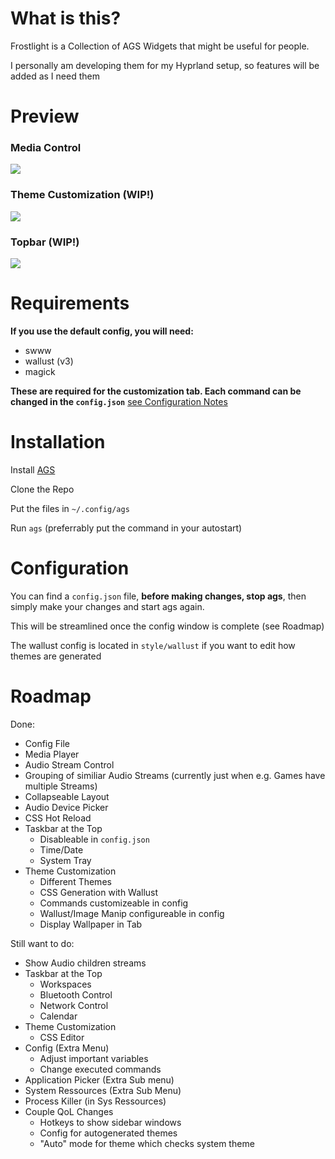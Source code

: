 # What is this?

Frostlight is a Collection of AGS Widgets that might be useful for people.

I personally am developing them for my Hyprland setup, so features will be added as I need them

# Preview

### Media Control

![](assets/20240820_164821_image.png)

### Theme Customization (WIP!)

![](assets/20241004_175827_image.png)

### Topbar (WIP!)

![](assets/20241004_175859_image.png)

# Requirements

**If you use the default config, you will need:**

- swww
- wallust (v3)
- magick

**These are required for the customization tab. Each command can be changed in the `config.json`** [see Configuration Notes](https://github.com/Skiftstar/Frostlight?tab=readme-ov-file#configuration)

# Installation

Install [AGS](https://aylur.github.io/ags-docs/config/installation/)

Clone the Repo

Put the files in `~/.config/ags`

Run `ags` (preferrably put the command in your autostart)

# Configuration

You can find a `config.json` file, **before making changes, stop ags**, then simply make your changes and start ags again.

This will be streamlined once the config window is complete (see Roadmap)

The wallust config is located in `style/wallust` if you want to edit how themes are generated

# Roadmap

Done:

- Config File
- Media Player
- Audio Stream Control
- Grouping of similiar Audio Streams (currently just when e.g. Games have multiple Streams)
- Collapseable Layout
- Audio Device Picker
- CSS Hot Reload
- Taskbar at the Top
  - Disableable in `config.json`
  - Time/Date
  - System Tray
- Theme Customization
  - Different Themes
  - CSS Generation with Wallust
  - Commands customizeable in config
  - Wallust/Image Manip configureable in config
  - Display Wallpaper in Tab

Still want to do:

- Show Audio children streams
- Taskbar at the Top
  - Workspaces
  - Bluetooth Control
  - Network Control
  - Calendar
- Theme Customization
  - CSS Editor
- Config (Extra Menu)
  - Adjust important variables
  - Change executed commands
- Application Picker (Extra Sub menu)
- System Ressources (Extra Sub Menu)
- Process Killer (in Sys Ressources)
- Couple QoL Changes
  - Hotkeys to show sidebar windows
  - Config for autogenerated themes
  - "Auto" mode for theme which checks system theme
